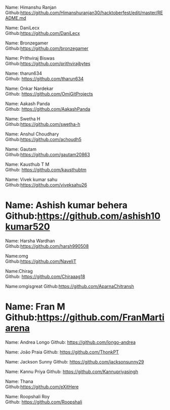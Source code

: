 Name: Himanshu Ranjan<br/>
Github:https://github.com/Himanshuranjan30/hacktoberfest/edit/master/README.md</br>

Name: DaniLecx<br/>
Github:https://github.com/DaniLecx</br>

Name: Bronzegamer<br/>
Github:https://github.com/bronzegamer</br>

Name: Prithviraj Biswas<br/>
Github:https://github.com/prithvirajbytes</br>

Name: tharun634<br/>
Github: https://github.com/tharun634</br>

Name: Onkar Nardekar<br/>
Github: https://github.com/OmiGitProjects<br/>

Name: Aakash Panda<br/>
Github: https://github.com/AakashPanda<br/>

Name: Swetha H<br/>
Github:https://github.com/swetha-h</br>


Name: Anshul Choudhary<br/>
Github:https://github.com/achoudh5</br>

Name: Gautam<br/>
Github:https://github.com/gautam20863</br>

Name: Kausthub T M<br/>
Github: https://github.com/kausthubtm</br>


Name: Vivek kumar sahu<br/>
Github:https://github.com/viveksahu26</br>


Name: Ashish kumar behera<br/>
Github:https://github.com/ashish10kumar520</br>
=======
Name: Harsha Wardhan<br/>
Github:https://github.com/harsh990508</br>

Name:omg<br/>
Github:https://github.com/NaveliT</br>


Name:Chirag<br/>
Github: https://github.com/Chiraaag18</br>

Name:omgisgreat
Github:https://github.com/AparnaChitransh


Name: Fran M<br/>
Github:https://github.com/FranMartiarena</br>
=======
Name: Andrea Longo
Github: https://github.com/longo-andrea</br>

Name: João Praia
Github: https://github.com/ThonkPT

Name: Jackson Sunny
Github: https://github.com/jacksonsunny29

Name: Kannu Priya
Github: https://github.com/Kannupriyasingh

Name: Thana<br/>
Github:https://github.com/eXitHere</br>

Name: Roopshali Roy<br/>
Github: https://github.com/Roopshali<br/>

